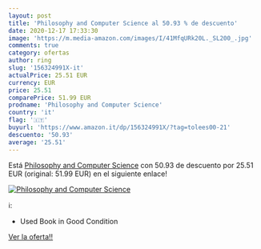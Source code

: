 ```yaml
---
layout: post
title: 'Philosophy and Computer Science al 50.93 % de descuento'
date: 2020-12-17 17:33:30
image: 'https://m.media-amazon.com/images/I/41MfqURk20L._SL200_.jpg'
comments: true
category: ofertas
author: ring
slug: '156324991X-it'
actualPrice: 25.51 EUR
currency: EUR
price: 25.51
comparePrice: 51.99 EUR
prodname: 'Philosophy and Computer Science'
country: 'it'
flag: '🇮🇹'
buyurl: 'https://www.amazon.it/dp/156324991X/?tag=tolees00-21'
descuento: '50.93'
average: '25.51'
---
```


Está [Philosophy and Computer Science](https://www.amazon.it/dp/156324991X/?tag=tolees00-21) con 50.93 de descuento por 25.51 EUR (original: 51.99 EUR) en el siguiente enlace!

[![Philosophy and Computer Science](https://m.media-amazon.com/images/I/41MfqURk20L._SL200_.jpg)](https://www.amazon.it/dp/156324991X/?tag=tolees00-21)

ℹ️:

- Used Book in Good Condition

[Ver la oferta!!](https://www.amazon.it/dp/156324991X/?tag=tolees00-21)
